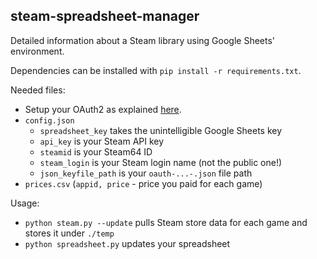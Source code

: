 ## steam-spreadsheet-manager

Detailed information about a Steam library using Google Sheets' environment.

Dependencies can be installed with `pip install -r requirements.txt`.

Needed files:
* Setup your OAuth2 as explained
[here](http://gspread.readthedocs.org/en/latest/oauth2.html).
* `config.json`
  - `spreadsheet_key` takes the unintelligible Google Sheets key
  - `api_key` is your Steam API key
  - `steamid` is your Steam64 ID
  - `steam_login` is your Steam login name (not the public one!)
  - `json_keyfile_path` is your `oauth-...-.json` file path
* `prices.csv` (`appid, price` - price you paid for each game)

Usage:
* `python steam.py --update` pulls Steam store data for each game and stores it
under `./temp`
* `python spreadsheet.py` updates your spreadsheet
